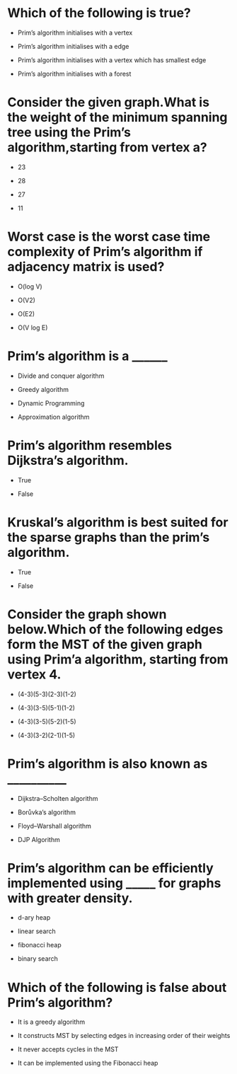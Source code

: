 # Which of the following is true?

* Prim’s algorithm initialises with a vertex

- Prim’s algorithm initialises with a edge

- Prim’s algorithm initialises with a vertex which has smallest edge

- Prim’s algorithm initialises with a forest

# Consider the given graph.What is the weight of the minimum spanning tree using the Prim’s algorithm,starting from vertex a?

- 23

- 28

* 27

- 11

# Worst case is the worst case time complexity of Prim’s algorithm if adjacency matrix is used?

- O(log V)

* O(V2)

- O(E2)

- O(V log E)

# Prim’s algorithm is a ______

- Divide and conquer algorithm

* Greedy algorithm

- Dynamic Programming

- Approximation algorithm

# Prim’s algorithm resembles  Dijkstra’s algorithm.

* True

- False

# Kruskal’s algorithm is best suited for the sparse graphs than the prim’s algorithm.

* True

- False

# Consider the graph shown below.Which of the following edges form the MST of the given graph using Prim’a algorithm, starting from vertex 4.

- (4-3)(5-3)(2-3)(1-2)

- (4-3)(3-5)(5-1)(1-2)

- (4-3)(3-5)(5-2)(1-5)

* (4-3)(3-2)(2-1)(1-5)

# Prim’s algorithm is also known as __________

- Dijkstra–Scholten algorithm

- Borůvka’s algorithm

- Floyd–Warshall algorithm

* DJP Algorithm

# Prim’s algorithm can be efficiently implemented using _____ for graphs with greater density.

* d-ary heap

- linear search

- fibonacci heap

- binary search

# Which of the following is false about Prim’s algorithm?

- It is a greedy algorithm

* It constructs MST by selecting edges in increasing order of their weights

- It never accepts cycles in the MST

- It can be implemented using the Fibonacci heap

